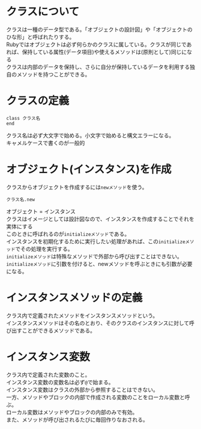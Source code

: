 # クラスについて
クラスは一種のデータ型である。「オブジェクトの設計図」や「オブジェクトのひな形」と呼ばれたりする。<br>
Rubyではオブジェクトは必ず何らかのクラスに属している。クラスが同じであれば、保持している属性(データ項目)や使えるメソッドは(原則として)同じになる<br>
クラスは内部のデータを保持し、さらに自分が保持しているデータを利用する独自のメソッドを持つことができる。<br>

# クラスの定義
```
class クラス名
end
```
クラス名は必ず大文字で始める。小文字で始めると構文エラーになる。<br>
キャメルケースで書くのが一般的

# オブジェクト(インスタンス)を作成
クラスからオブジェクトを作成するには`newメソッド`を使う。
```
クラス名.new
```
オブジェクト = インスタンス<br>
クラスはイメージとしては設計図なので、インスタンスを作成することでそれを実体にする<br>
このときに呼ばれるのが`initializeメソッド`である。<br>
インスタンスを初期化するために実行したい処理があれば、この`initializeメソッド`でその処理を実行する。<br>
`initializeメソッド`は特殊なメソッドで外部から呼び出すことはできない。<br>
`initializeメソッド`に引数を付けると、newメソッドを呼ぶときにも引数が必要になる。

# インスタンスメソッドの定義
クラス内で定義されたメソッドをインスタンスメソッドという。<br>
インスタンスメソッドはその名のとおり、そのクラスのインスタンスに対して呼び出すことができるメソッドである。

# インスタンス変数
クラス内で定義された変数のこと。<br>
インスタンス変数の変数名は必ず`@`で始まる。<br>
インスタンス変数はクラスの外部から参照することはできない。<br>
一方、メソッドやブロックの内部で作成される変数のことをローカル変数と呼ぶ。<br>
ローカル変数はメソッドやブロックの内部のみで有効。<br>
また、メソッドが呼び出されるたびに毎回作りなおされる。
